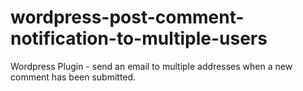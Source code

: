 wordpress-post-comment-notification-to-multiple-users
=====================================================

Wordpress Plugin - send an email to multiple addresses when a new comment has been submitted.
